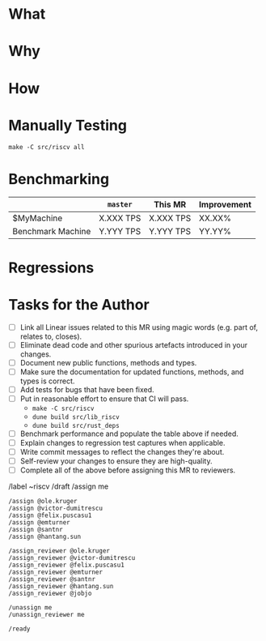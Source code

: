 <!-- 
    Link Linear issues using magic words. Examples of these are "Closes RV-XXX", "Part of RV-YYY"
    or "Relates to RV-ZZZ".
-->

# What

<!--
    Summarise the changes in this MR.
-->

# Why

<!-- 
    Explain why this MR is needed.
-->

# How

<!--
    Explain how the MR achieves its goal. If this is trivial, you may omit it.
-->

# Manually Testing

```
make -C src/riscv all
```

# Benchmarking

<!--
    Measure the impact on performance of this MR on your machine and the benchmark machine.
    Fill in the table below.
-->

|  | `master` | This MR | Improvement |
|--|----------|---------|-------------|
| $MyMachine | X.XXX TPS | X.XXX TPS | XX.XX% |
| Benchmark Machine | Y.YYY TPS | Y.YYY TPS | YY.YY% |

# Regressions

<!--
    Explain changes to regression test captures. If there are no changes to these, delete this
    section.
-->

# Tasks for the Author

- [ ] Link all Linear issues related to this MR using magic words (e.g. part of, relates to, closes).
- [ ] Eliminate dead code and other spurious artefacts introduced in your changes.
- [ ] Document new public functions, methods and types.
- [ ] Make sure the documentation for updated functions, methods, and types is correct.
- [ ] Add tests for bugs that have been fixed.
- [ ] Put in reasonable effort to ensure that CI will pass.
  - `make -C src/riscv`
  - `dune build src/lib_riscv`
  - `dune build src/rust_deps`
- [ ] Benchmark performance and populate the table above if needed.
- [ ] Explain changes to regression test captures when applicable.
- [ ] Write commit messages to reflect the changes they're about.
- [ ] Self-review your changes to ensure they are high-quality.
- [ ] Complete all of the above before assigning this MR to reviewers.

/label ~riscv
/draft
/assign me

<!--
    Once the MR is ready, run the following GitLab commands.
-->

```
/assign @ole.kruger
/assign @victor-dumitrescu
/assign @felix.puscasu1
/assign @emturner
/assign @santnr
/assign @hantang.sun

/assign_reviewer @ole.kruger
/assign_reviewer @victor-dumitrescu
/assign_reviewer @felix.puscasu1
/assign_reviewer @emturner
/assign_reviewer @santnr
/assign_reviewer @hantang.sun
/assign_reviewer @jobjo

/unassign me
/unassign_reviewer me

/ready
```
